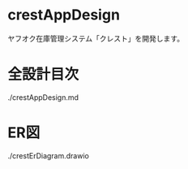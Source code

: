# crestAppDesign
ヤフオク在庫管理システム「クレスト」を開発します。

# 全設計目次
./crestAppDesign.md

# ER図

./crestErDiagram.drawio
